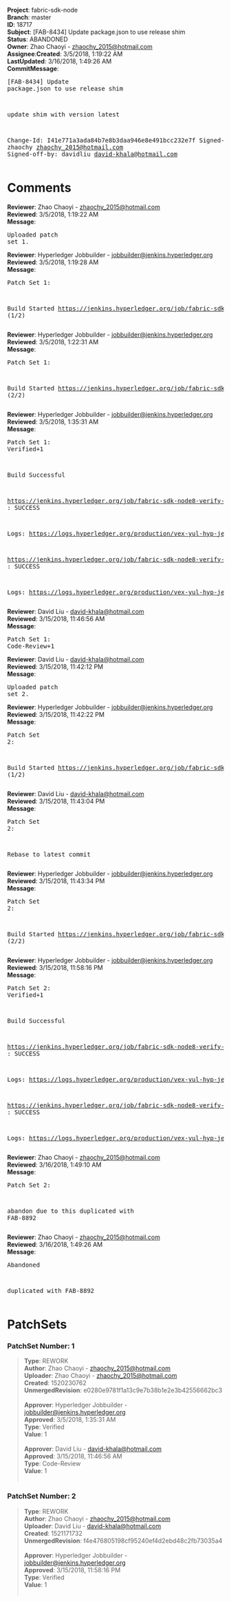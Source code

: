 <strong>Project</strong>: fabric-sdk-node</br><strong>Branch</strong>: master<br><strong>ID</strong>: 18717<br><strong>Subject</strong>: [FAB-8434] Update package.json to use release shim<br><strong>Status</strong>: ABANDONED<br><strong>Owner</strong>: Zhao Chaoyi - zhaochy_2015@hotmail.com<br><strong>Assignee</strong>:<strong>Created</strong>: 3/5/2018, 1:19:22 AM<br><strong>LastUpdated</strong>: 3/16/2018, 1:49:26 AM<br><strong>CommitMessage</strong>:<br><pre>[FAB-8434] Update package.json to use release shim

update shim with version latest

Change-Id: I41e771a3ada84b7e8b3daa946e8e491bcc232e7f
Signed-off-by: zhaochy <zhaochy_2015@hotmail.com>
Signed-off-by: davidliu <david-khala@hotmail.com>
</pre><h1>Comments</h1><strong>Reviewer</strong>: Zhao Chaoyi - zhaochy_2015@hotmail.com<br><strong>Reviewed</strong>: 3/5/2018, 1:19:22 AM<br><strong>Message</strong>: <pre>Uploaded patch set 1.</pre><strong>Reviewer</strong>: Hyperledger Jobbuilder - jobbuilder@jenkins.hyperledger.org<br><strong>Reviewed</strong>: 3/5/2018, 1:19:28 AM<br><strong>Message</strong>: <pre>Patch Set 1:

Build Started https://jenkins.hyperledger.org/job/fabric-sdk-node8-verify-s390x/299/ (1/2)</pre><strong>Reviewer</strong>: Hyperledger Jobbuilder - jobbuilder@jenkins.hyperledger.org<br><strong>Reviewed</strong>: 3/5/2018, 1:22:31 AM<br><strong>Message</strong>: <pre>Patch Set 1:

Build Started https://jenkins.hyperledger.org/job/fabric-sdk-node8-verify-x86_64/480/ (2/2)</pre><strong>Reviewer</strong>: Hyperledger Jobbuilder - jobbuilder@jenkins.hyperledger.org<br><strong>Reviewed</strong>: 3/5/2018, 1:35:31 AM<br><strong>Message</strong>: <pre>Patch Set 1: Verified+1

Build Successful 

https://jenkins.hyperledger.org/job/fabric-sdk-node8-verify-s390x/299/ : SUCCESS

Logs: https://logs.hyperledger.org/production/vex-yul-hyp-jenkins-3/fabric-sdk-node8-verify-s390x/299

https://jenkins.hyperledger.org/job/fabric-sdk-node8-verify-x86_64/480/ : SUCCESS

Logs: https://logs.hyperledger.org/production/vex-yul-hyp-jenkins-3/fabric-sdk-node8-verify-x86_64/480</pre><strong>Reviewer</strong>: David Liu - david-khala@hotmail.com<br><strong>Reviewed</strong>: 3/15/2018, 11:46:56 AM<br><strong>Message</strong>: <pre>Patch Set 1: Code-Review+1</pre><strong>Reviewer</strong>: David Liu - david-khala@hotmail.com<br><strong>Reviewed</strong>: 3/15/2018, 11:42:12 PM<br><strong>Message</strong>: <pre>Uploaded patch set 2.</pre><strong>Reviewer</strong>: Hyperledger Jobbuilder - jobbuilder@jenkins.hyperledger.org<br><strong>Reviewed</strong>: 3/15/2018, 11:42:22 PM<br><strong>Message</strong>: <pre>Patch Set 2:

Build Started https://jenkins.hyperledger.org/job/fabric-sdk-node8-verify-s390x/346/ (1/2)</pre><strong>Reviewer</strong>: David Liu - david-khala@hotmail.com<br><strong>Reviewed</strong>: 3/15/2018, 11:43:04 PM<br><strong>Message</strong>: <pre>Patch Set 2:

Rebase to latest commit</pre><strong>Reviewer</strong>: Hyperledger Jobbuilder - jobbuilder@jenkins.hyperledger.org<br><strong>Reviewed</strong>: 3/15/2018, 11:43:34 PM<br><strong>Message</strong>: <pre>Patch Set 2:

Build Started https://jenkins.hyperledger.org/job/fabric-sdk-node8-verify-x86_64/523/ (2/2)</pre><strong>Reviewer</strong>: Hyperledger Jobbuilder - jobbuilder@jenkins.hyperledger.org<br><strong>Reviewed</strong>: 3/15/2018, 11:58:16 PM<br><strong>Message</strong>: <pre>Patch Set 2: Verified+1

Build Successful 

https://jenkins.hyperledger.org/job/fabric-sdk-node8-verify-x86_64/523/ : SUCCESS

Logs: https://logs.hyperledger.org/production/vex-yul-hyp-jenkins-3/fabric-sdk-node8-verify-x86_64/523

https://jenkins.hyperledger.org/job/fabric-sdk-node8-verify-s390x/346/ : SUCCESS

Logs: https://logs.hyperledger.org/production/vex-yul-hyp-jenkins-3/fabric-sdk-node8-verify-s390x/346</pre><strong>Reviewer</strong>: Zhao Chaoyi - zhaochy_2015@hotmail.com<br><strong>Reviewed</strong>: 3/16/2018, 1:49:10 AM<br><strong>Message</strong>: <pre>Patch Set 2:

abandon due to this duplicated with FAB-8892</pre><strong>Reviewer</strong>: Zhao Chaoyi - zhaochy_2015@hotmail.com<br><strong>Reviewed</strong>: 3/16/2018, 1:49:26 AM<br><strong>Message</strong>: <pre>Abandoned

duplicated with FAB-8892</pre><h1>PatchSets</h1><h3>PatchSet Number: 1</h3><blockquote><strong>Type</strong>: REWORK<br><strong>Author</strong>: Zhao Chaoyi - zhaochy_2015@hotmail.com<br><strong>Uploader</strong>: Zhao Chaoyi - zhaochy_2015@hotmail.com<br><strong>Created</strong>: 1520230762<br><strong>UnmergedRevision</strong>: e0280e9781f1a13c9e7b38b1e2e3b42556662bc3<br><br><strong>Approver</strong>: Hyperledger Jobbuilder - jobbuilder@jenkins.hyperledger.org<br><strong>Approved</strong>: 3/5/2018, 1:35:31 AM<br><strong>Type</strong>: Verified<br><strong>Value</strong>: 1<br><br><strong>Approver</strong>: David Liu - david-khala@hotmail.com<br><strong>Approved</strong>: 3/15/2018, 11:46:56 AM<br><strong>Type</strong>: Code-Review<br><strong>Value</strong>: 1<br><br></blockquote><h3>PatchSet Number: 2</h3><blockquote><strong>Type</strong>: REWORK<br><strong>Author</strong>: Zhao Chaoyi - zhaochy_2015@hotmail.com<br><strong>Uploader</strong>: David Liu - david-khala@hotmail.com<br><strong>Created</strong>: 1521171732<br><strong>UnmergedRevision</strong>: f4e476805198cf95240ef4d2ebd48c2fb73035a4<br><br><strong>Approver</strong>: Hyperledger Jobbuilder - jobbuilder@jenkins.hyperledger.org<br><strong>Approved</strong>: 3/15/2018, 11:58:16 PM<br><strong>Type</strong>: Verified<br><strong>Value</strong>: 1<br><br></blockquote>